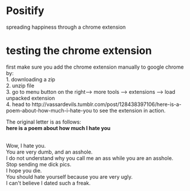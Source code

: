 # Positify
spreading happiness through a chrome extension
<h1> testing the chrome extension </h1>
<body> first make sure you add the chrome extension manually to google chrome by:
<br> 1. downloading a zip
<br> 2. unzip file
<br> 3. go to menu button on the right-->  more tools --> extensions --> load unpacked extension
<br> 4. head to http://vassardevils.tumblr.com/post/128438397106/here-is-a-poem-about-how-much-i-hate-you to see the extension in action. 
<br>
<p>
The original letter is as follows: 
<br><b>here is a poem about how much I hate you</b>

<br>Wow, I hate you. 
<br>You are very dumb, and an asshole. 
<br>I do not understand why you call me an ass while you are an asshole. 
<br>Stop sending me dick pics. 
<br>I hope you die. 
<br>You should hate yourself because you are very ugly. 
<br>I can't believe I dated such a freak.
</p>
</body>
